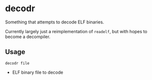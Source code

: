 # decodr

Something that attempts to decode ELF binaries.

Currently largely just a reimplementation of `readelf`, but with hopes to become a decompiler.

## Usage

`decodr file`

* ELF binary file to decode

